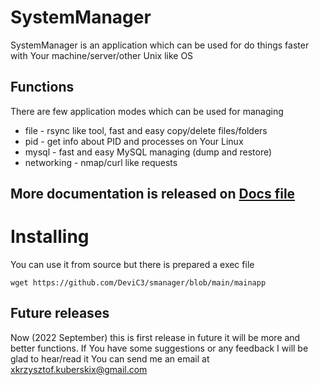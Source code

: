 
# SystemManager

SystemManager is an application which can be used for do things faster with Your machine/server/other Unix like OS

## Functions

There are few application modes which can be used for managing

- file  - rsync like tool, fast and easy copy/delete files/folders
- pid   - get info about PID and processes on Your Linux
- mysql - fast and easy MySQL managing (dump and restore)
- networking    - nmap/curl like requests

More documentation is released on [Docs file](https://github.com)
----

# Installing

You can use it from source but there is prepared a exec file
```
wget https://github.com/DeviC3/smanager/blob/main/mainapp
```

## Future releases

Now (2022 September) this is first release in future it will be more and better functions.
If You have some suggestions or any feedback I will be glad to hear/read it
You can send me an email at [xkrzysztof.kuberskix@gmail.com](mailto:xkrzysztof.kuberskix@gmail.com)

